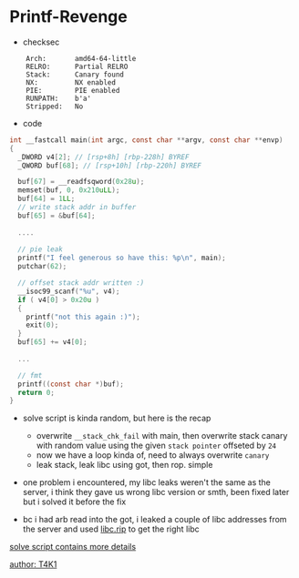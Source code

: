 
# Printf-Revenge

- checksec
```
    Arch:       amd64-64-little
    RELRO:      Partial RELRO
    Stack:      Canary found
    NX:         NX enabled
    PIE:        PIE enabled
    RUNPATH:    b'a'
    Stripped:   No
```


- code
```c
int __fastcall main(int argc, const char **argv, const char **envp)
{
  _DWORD v4[2]; // [rsp+8h] [rbp-228h] BYREF
  _QWORD buf[68]; // [rsp+10h] [rbp-220h] BYREF

  buf[67] = __readfsqword(0x28u);
  memset(buf, 0, 0x210uLL);
  buf[64] = 1LL;
  // write stack addr in buffer
  buf[65] = &buf[64]; 
  
  ....
  
  // pie leak
  printf("I feel generous so have this: %p\n", main); 
  putchar(62);

  // offset stack addr written :)
  __isoc99_scanf("%u", v4);
  if ( v4[0] > 0x20u )
  {
    printf("not this again :)");
    exit(0);
  }
  buf[65] += v4[0];
  
  ...

  // fmt
  printf((const char *)buf);
  return 0;
}
```


- solve script is kinda random, but here is the recap
    - overwrite `__stack_chk_fail` with main, then overwrite stack canary with random value using the given `stack pointer` offseted by `24`
    - now we have a loop kinda of, need to always overwrite `canary`
    - leak stack, leak libc using got, then rop. simple


- one problem i encountered, my libc leaks weren't the same as the server, i think they gave us wrong libc version or smth, been fixed later but i solved it before the fix
- bc i had arb read into the got, i leaked a couple of libc addresses from the server and used [libc.rip](https://libc.rip/) to get the right libc 

[solve script contains more details](x.py)



[author: T4K1](https://github.com/al-wasmo)
